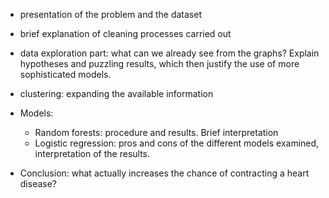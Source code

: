 - presentation of the problem and the dataset
- brief explanation of cleaning processes carried out
- data exploration part: what can we already see from the graphs? Explain hypotheses and puzzling results, which then justify the use of more sophisticated models.
- clustering: expanding the available information
- Models:
    - Random forests: procedure and results. Brief interpretation
    - Logistic regression: pros and cons of the different models examined, interpretation of the results.

- Conclusion: what actually increases the chance of contracting a heart disease?
